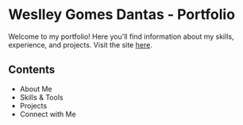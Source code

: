 # Weslley Gomes Dantas - Portfolio

Welcome to my portfolio! Here you'll find information about my skills, experience, and projects. Visit the site [here](https://yourusername.github.io).

## Contents

- About Me
- Skills & Tools
- Projects
- Connect with Me

